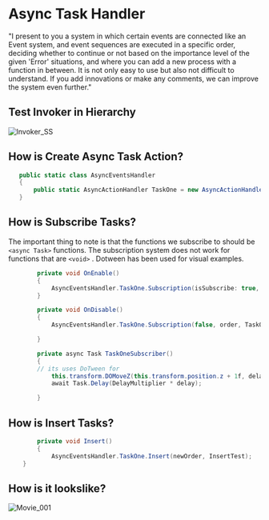 # Async Task Handler

"I present to you a system in which certain events are connected like an Event system, 
and event sequences are executed in a specific order, deciding whether to continue or not based on the importance level of the given 'Error' situations,
and where you can add a new process with a function in between. It is not only easy to use but also not difficult to understand. 
If you add innovations or make any comments, we can improve the system even further."

## Test Invoker in Hierarchy 
![Invoker_SS](https://github.com/Battal98/AsyncTaskHandler/assets/68375602/e65eb6f9-3c3f-4fd5-b253-3a057d6a8e42)

 ## How is Create Async Task Action?
 ```c#
	public static class AsyncEventsHandler
	{
		public static AsyncActionHandler TaskOne = new AsyncActionHandler();
	} 
 ```
## How is Subscribe Tasks?
The important thing to note is that the functions we subscribe to should be `<async Task>`  functions. The subscription system does not work for functions that are `<void>` .
Dotween has been used for visual examples.
```c#
        private void OnEnable()
        {
            AsyncEventsHandler.TaskOne.Subscription(isSubscribe: true, order: order, action: TaskOneSubscriber,isImportant: false);
        }

        private void OnDisable()
        {
            AsyncEventsHandler.TaskOne.Subscription(false, order, TaskOneSubscriber, false);

        }

        private async Task TaskOneSubscriber()
        {
	    // its uses DoTween for 
            this.transform.DOMoveZ(this.transform.position.z + 1f, delay);
            await Task.Delay(DelayMultiplier * delay);

        }
```
## How is Insert Tasks?
```c#
        private void Insert()
        {
            AsyncEventsHandler.TaskOne.Insert(newOrder, InsertTest);
	}
```
## How is it lookslike?
![Movie_001](https://github.com/Battal98/AsyncTaskHandler/assets/68375602/a6d18c52-ccae-4d28-a151-656765b5dc3e)
